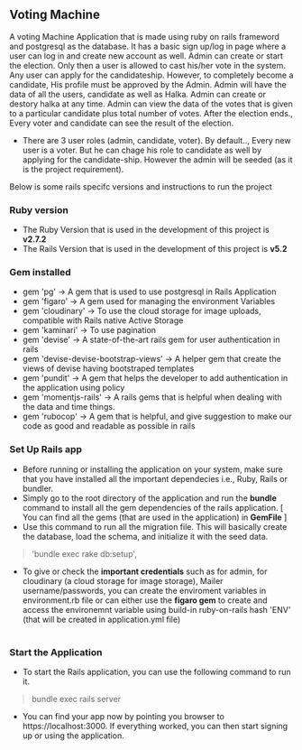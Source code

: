
## Voting Machine
 A voting Machine Application that is made using ruby on rails frameword and postgresql as the database. It has a basic sign up/log in page where a user can log in and create new account as well. Admin can create or start the election. Only then a user is allowed to cast his/her vote in the system. Any user can apply for the candidateship. However, to completely become a candidate, His profile must be approved by the Admin. Admin will have the data of all the users, candidate as well as Halka. Admin can create or destory halka at any time. Admin can view the data of the votes that is given to a particular candidate plus total number of votes. After the election ends., Every voter and candidate can see the result of the election.

 * There are 3 user roles (admin, candidate, voter). By default.., Every new user is a voter. But he can chage his role to candidate as well by applying for the candidate-ship. However the admin will be seeded (as it is the project requirement).

Below is some rails specifc versions and instructions to run the project

### Ruby version <br />
 * The Ruby Version that is used in the development of this project is **v2.7.2** <br />
 * The Rails Version that is used in the development of this project is **v5.2** <br />

### Gem installed <br />
 * gem 'pg' -> A gem that is used to use postgresql in Rails Application <br />
 * gem 'figaro' -> A gem used for managing the environment Variables <br />
 * gem 'cloudinary' -> To use the cloud storage for image uploads, compatible with Rails native Active Storage <br />
 * gem 'kaminari' -> To use pagination <br />
 * gem 'devise' -> A state-of-the-art rails gem for user authentication in rails <br />
 * gem 'devise-devise-bootstrap-views' -> A helper gem that create the views of devise having bootstraped templates <br />
 * gem 'pundit' -> A gem that helps the developer to add authentication in the application using policy <br />
 * gem 'momentjs-rails' -> A rails gems that is helpful when dealing with the data and time things. <br />
 * gem 'rubocop' -> A gem that is helpful, and give suggestion to make our code as good and readable as possible in rails <br />

### Set Up Rails app <br />
 * Before running or installing the application on your system, make sure that you have installed all the important dependecies i.e., Ruby, Rails or bundler.<br />
 * Simply go to the root directory of the application and run the **bundle** command to install all the gem dependencies of the rails application. [ You can find all the gems (that are used in the application) in **GemFile** ] <br />
 * Use this command to run all the migration file. This will basically create the database, load the schema, and initialize it with the seed data. <br />
 >'bundle exec rake db:setup',
 * To give or check the **important credentials** such as for admin, for cloudinary (a cloud storage for image storage), Mailer username/passwords, you can create the enviroment variables in environment.rb file or can either use the **figaro gem** to create and access the environemnt variable using build-in ruby-on-rails hash 'ENV' (that will be created in application.yml file) <br /><br />

### Start the Application <br />

 * To start the Rails application, you can use the following command to run it.
  >bundle exec rails server<br />
 * You can find your app now by pointing you browser to https://localhost:3000. If everything worked, you can then start signing up or using the application.<br />
